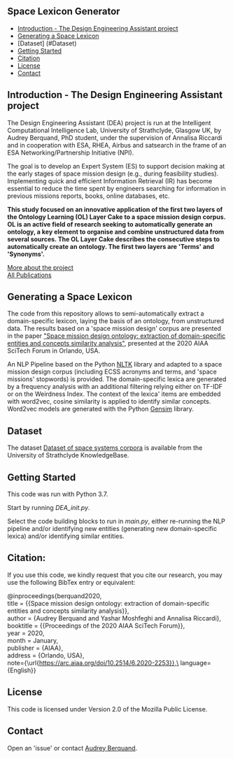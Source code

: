 
## Space Lexicon Generator
* [Introduction - The Design Engineering Assistant project](#Introduction)
* [Generating a Space Lexicon](#Lexicon)
* [Dataset] (#Dataset)
* [Getting Started](#start)
* [Citation](#cite)
* [License](#lic)
* [Contact](#con)

## Introduction - The Design Engineering Assistant project
The Design Engineering Assistant (DEA) project is run at the Intelligent Computational Intelligence Lab,
University of Strathclyde, Glasgow UK, by Audrey Berquand, PhD student, under the supervision of Annalisa Riccardi and in cooperation with ESA, RHEA, Airbus 
and satsearch in the frame of an ESA Networking/Partnership Initiative (NPI).

The goal is to develop an Expert System (ES) to support decision making at the early stages of space mission design (e.g., during feasibility studies). 
Implementing quick and efficient Information Retrieval (IR) has become essential to reduce the time spent by engineers searching for information in previous missions reports, books, online databases, etc.

**This study focused on an innovative application of the first two layers of the Ontology Learning (OL) Layer Cake to a space mission design corpus. OL is an active field of research 
seeking to automatically generate an ontology, a key element to organise and combine unstructured data from several sources. The OL Layer Cake describes the consecutive steps to 
automatically create an ontology. The first two layers are 'Terms' and 'Synonyms'.**

[More about the project](http://icelab.uk/projects/research-projects/dea/) \
[All Publications](https://www.researchgate.net/project/Design-Engineering-Assistant-DEA-for-Space-Mission-Design)

## Generating a Space Lexicon
The code from this repository allows to semi-automatically extract a domain-specific lexicon, laying the basis of an ontology, from unstructured data.
The results based on a 'space mission design' corpus are presented in the paper ["Space mission design ontology: extraction of
domain-specific entities and concepts similarity analysis"](https://arc.aiaa.org/doi/10.2514/6.2020-2253), presented at the 2020 AIAA SciTech Forum in Orlando, USA.

An NLP Pipeline based on the Python [NLTK](https://www.nltk.org/) library and adapted to a space mission design corpus (including ECSS acronyms and terms, and 'space missions' stopwords) is provided. The domain-specific lexica are generated by a frequency analysis with 
an additional filtering relying either on TF-IDF or on the Weirdness Index. The context of the lexica' items are embedded with word2vec, cosine similarity is applied to identify similar concepts. Word2vec models are generated with the Python [Gensim](https://radimrehurek.com/gensim/) library. 

## Dataset
The dataset [Dataset of space systems corpora](https://doi.org/10.15129/8e1c3353-ccbe-4835-b4f9-bffd6b5e058b) is available from the University of Strathclyde KnowledgeBase.


## Getting Started
This code was run with Python 3.7. 

Start by running *DEA_init.py*.
 
 
Select the code building blocks to run in *main.py*, either re-running the NLP pipeline and/or identifying new entities
(generating new domain-specific lexica) and/or identifying similar entities. 

## Citation:

If you use this code, we kindly request that you cite our research, 
you may use the following BibTex entry or equivalent:

@inproceedings{berquand2020, \
      title = {{Space mission design ontology: extraction of domain-specific entities and concepts similarity analysis}},\
      author = {Audrey Berquand and Yashar Moshfeghi and Annalisa Riccardi},\
      booktitle = {{Proceedings of the 2020 AIAA SciTech Forum}},\
      year = 2020,\
      month = January,\
      publisher = {AIAA},\
      address = {Orlando, USA},\
      note={\url{https://arc.aiaa.org/doi/10.2514/6.2020-2253}},\
      language={English}}
      
## License
This code is licensed under Version 2.0 of the Mozilla Public License.

## Contact
Open an 'issue' or contact [Audrey Berquand](mailto:audrey.berquand@strath.ac.uk).